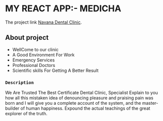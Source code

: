 
# MY REACT APP:- MEDICHA
The project link  [Navana Dental Clinic](https://rococo-churros-34f8e4.netlify.app).

## About project

-   WellCome to our clinic
-   A Good Environment For Work
-   Emergency Services
-   Professional Doctors
-   Scientific skills For Getting A Better Result

### `Description`

We Are Trusted The Best Certificate Dental Clinic, Specialist Explain to you how all this mistaken idea of denouncing pleasure and praising pain was born and I will give you a complete account of the system, and the master-builder of human happiness. Expound the actual teachings of the great explorer of the truth.



